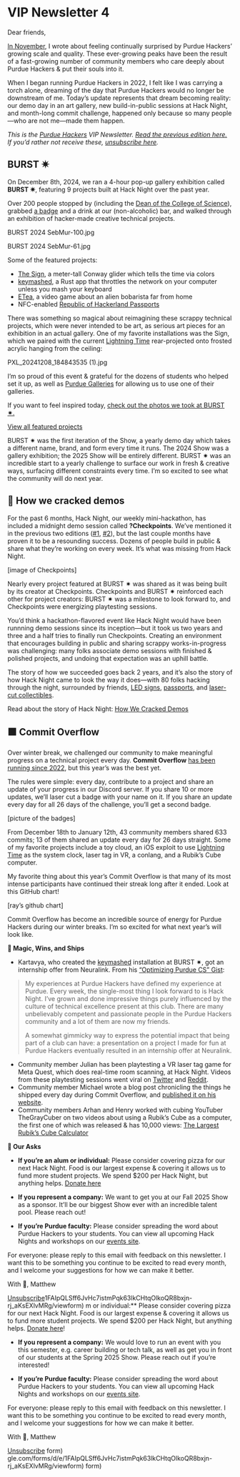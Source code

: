 # VIP Newsletter 4

Dear friends,

[In November](https://blog.purduehackers.com/vip-newsletter/the-highest-peaks-yet), I wrote about feeling continually surprised by Purdue Hackers’ growing scale and quality. These ever-growing peaks have been the result of a fast-growing number of community members who care deeply about Purdue Hackers & put their souls into it.

When I began running Purdue Hackers in 2022, I felt like I was carrying a torch alone, dreaming of the day that Purdue Hackers would no longer be downstream of me. Today’s update represents that dream becoming reality: our demo day in an art gallery, new build-in-public sessions at Hack Night, and month-long commit challenge, happened only because so many people—who are not me—made them happen.

_This is the_ [_Purdue Hackers_](https://purduehackers.com) _VIP Newsletter._ [_Read the previous edition here._](https://blog.purduehackers.com/vip-newsletter/the-highest-peaks-yet) _If you’d rather not receive these,_ [_unsubscribe here_](https://docs.google.com/forms/d/e/1FAIpQLSff6JvHc7istmPqk63lkCHtqOlkoQR8bxjn-rj_aKsEXlvMRg/viewform)_._

## BURST ✷

On December 8th, 2024, we ran a 4-hour pop-up gallery exhibition called **BURST ✷**, featuring 9 projects built at Hack Night over the past year.

Over 200 people stopped by (including the [Dean of the College of Science](https://www.linkedin.com/posts/lucy-flesch-7b8799301_burst-student-made-creative-technical-activity-7275147902383976449-q8ru)), grabbed [a badge](https://blog.purduehackers.com/posts/the-best-badge) and a drink at our (non-alcoholic) bar, and walked through an exhibition of hacker-made creative technical projects.

BURST 2024 SebMur-100.jpg

BURST 2024 SebMur-61.jpg

Some of the featured projects:

* [The Sign](https://blog.purduehackers.com/posts/sign), a meter-tall Conway glider which tells the time via colors
* [keymashed](https://github.com/kartva/keymashed), a Rust app that throttles the network on your computer unless you mash your keyboard
* [ETea](https://store.steampowered.com/app/3085040/ETea/), a video game about an alien bobarista far from home
* NFC-enabled [Republic of Hackerland Passports](https://blog.purduehackers.com/posts/papers-please)

There was something so magical about reimagining these scrappy technical projects, which were never intended to be art, as serious art pieces for an exhibition in an actual gallery. One of my favorite installations was the Sign, which we paired with the current [Lightning Time](https://blog.purduehackers.com/posts/lightning-time) rear-projected onto frosted acrylic hanging from the ceiling:

PXL_20241208_184843535 (1).jpg

I’m so proud of this event & grateful for the dozens of students who helped set it up, as well as [Purdue Galleries](https://www.cla.purdue.edu/academic/rueffschool/galleries/) for allowing us to use one of their galleries.

If you want to feel inspired today, [check out the photos we took at BURST ✷.](https://drive.google.com/drive/folders/1G-i7CHLLMjMnGWK8lWlWlEmuW2TTFF-P?usp=sharing)

[View all featured projects](https://burst.purduehackers.com/)

BURST ✷ was the first iteration of the Show, a yearly demo day which takes a different name, brand, and form every time it runs. The 2024 Show was a gallery exhibition; the 2025 Show will be entirely different. BURST ✷ was an incredible start to a yearly challenge to surface our work in fresh & creative ways, surfacing different constraints every time. I’m so excited to see what the community will do next year.

## 🏁 How we cracked demos

For the past 6 months, Hack Night, our weekly mini-hackathon, has included a midnight demo session called **?Checkpoints**. We’ve mentioned it in the previous two editions ([#1](https://blog.purduehackers.com/vip-newsletter/the-highest-peaks-yet), [#2](https://blog.purduehackers.com/vip-newsletter/the-plan-is-in-motion)), but the last couple months have proven it to be a resounding success. Dozens of people build in public & share what they’re working on every week. It’s what was missing from Hack Night.

[image of Checkpoints]

Nearly every project featured at BURST ✷ was shared as it was being built by its creator at Checkpoints. Checkpoints and BURST ✷ reinforced each other for project creators: BURST ✷ was a milestone to look forward to, and Checkpoints were energizing playtesting sessions.

You’d think a hackathon-flavored event like Hack Night would have been runnning demo sessions since its inception—but it took us two years and three and a half tries to finally run Checkpoints. Creating an environment that encourages building in public and sharing scrappy works-in-progress was challenging: many folks associate demo sessions with finished & polished projects, and undoing that expectation was an uphill battle.

The story of how we succeeded goes back 2 years, and it’s also the story of how Hack Night came to look the way it does—with 80 folks hacking through the night, surrounded by friends, [LED signs](https://blog.purduehackers.com/posts/sign), [passports](https://blog.purduehackers.com/posts/papers-please), and [laser-cut collectibles](https://blog.purduehackers.com/posts/the-best-badge).

Read about the story of Hack Night: [How We Cracked Demos](https://blog.purduehackers.com/posts/how-we-cracked-demos)

## 🟩 Commit Overflow

Over winter break, we challenged our community to make meaningful progress on a technical project every day. **Commit Overflow** [has been running since 2022](https://blog.purduehackers.com/posts/commit-overflow-2023), but this year’s was the best yet.

The rules were simple: every day, contribute to a project and share an update of your progress in our Discord server. If you share 10 or more updates, we’ll laser cut a badge with your name on it. If you share an update every day for all 26 days of the challenge, you’ll get a second badge.

[picture of the badges]

From December 18th to January 12th, 43 community members shared 633 commits; 13 of them shared an update every day for 26 days straight. Some of my favorite projects include a toy cloud, an iOS exploit to use [Lightning Time](https://blog.purduehackers.com/posts/lightning-time) as the system clock, laser tag in VR, a conlang, and a Rubik’s Cube computer.

My favorite thing about this year’s Commit Overflow is that many of its most intense participants have continued their streak long after it ended. Look at this GitHub chart!

[ray’s github chart]

Commit Overflow has become an incredible source of energy for Purdue Hackers during our winter breaks. I’m so excited for what next year’s will look like.

**🚢 Magic, Wins, and Ships**

* Kartavya, who created the [keymashed](https://github.com/kartva/keymashed) installation at BURST ✷, got an internship offer from Neuralink. From his [“Optimizing Purdue CS” Gist](https://gist.github.com/kartva/30c528420d68869dbcf376cd028fe038):
> My experiences at Purdue Hackers have defined my experience at Purdue. Every week, the single-most thing I look forward to is Hack Night. I’ve grown and done impressive things purely influenced by the culture of technical excellence present at this club. There are many unbelievably competent and passionate people in the Purdue Hackers community and a lot of them are now my friends.
> 
> A somewhat gimmicky way to express the potential impact that being part of a club can have: a presentation on a project I made for fun at Purdue Hackers eventually resulted in an internship offer at Neuralink.
* Community member Julian has been playtesting a VR laser tag game for Meta Quest, which does real-time room scanning, at Hack Night. Videos from these playtesting sessions went viral on [Twitter](https://x.com/trev3d/status/1878857186220412955?t=Z9UdRoN_h44ot7GMoZ3EkQ&s=19) and [Reddit](https://www.reddit.com/r/OculusQuest/comments/1i58p6b/testing_my_lasertag_game_with_some_friends/?rdt=40409).
* Community member Michael wrote a blog post chronicling the things he shipped every day during Commit Overflow, and [published it on his website](https://shad.moe/posts/3lhbw3a4tis2r/).
* Community members Arhan and Henry worked with cubing YouTuber TheGrayCuber on two videos about using a Rubik’s Cube as a computer, the first one of which was released & has 10,000 views: [The Largest Rubik’s Cube Calculator](https://youtu.be/Dq4z--4pVFY?si=ep8uX_DUT8QMEpQZ)

**📣 Our Asks**

* **If you’re an alum or individual:** Please consider covering pizza for our next Hack Night. Food is our largest expense & covering it allows us to fund more student projects. We spend $200 per Hack Night, but anything helps. [Donate here](https://hcb.hackclub.com/donations/start/purdue-hackers)
    
* **If you represent a company:** We want to get you at our Fall 2025 Show as a sponsor. It’ll be our biggest Show ever with an incredible talent pool. Please reach out!
    
* **If you’re Purdue faculty:** Please consider spreading the word about Purdue Hackers to your students. You can view all upcoming Hack Nights and workshops on our [events site](https://events.purduehackers.com).

For everyone: please reply to this email with feedback on this newsletter. I want this to be something you continue to be excited to read every month, and I welcome your suggestions for how we can make it better.

With 💛,
Matthew

[Unsubscribe](https://docs.google.com/forms/d/e/1FAIpQLSff6JvHc7istmPqk63lkCHtqOlkoQR8bxjn-rj_aKsEXlvMRg/viewform)1FAIpQLSff6JvHc7istmPqk63lkCHtqOlkoQR8bxjn-rj_aKsEXlvMRg/viewform)
m or individual:** Please consider covering pizza for our next Hack Night. Food is our largest expense & covering it allows us to fund more student projects. We spend $200 per Hack Night, but anything helps. [Donate here](https://hcb.hackclub.com/donations/start/purdue-hackers)!
    
* **If you represent a company:** We would love to run an event with you this semester, e.g. career building or tech talk, as well as get you in front of our students at the Spring 2025 Show. Please reach out if you’re interested! 
    
* **If you’re Purdue faculty:** Please consider spreading the word about Purdue Hackers to your students. You can view all upcoming Hack Nights and workshops on our [events site](https://events.purduehackers.com).

For everyone: please reply to this email with feedback on this newsletter. I want this to be something you continue to be excited to read every month, and I welcome your suggestions for how we can make it better.

With 💛,
Matthew

[Unsubscribe](https://docs.google.com/forms/d/e/1FAIpQLSff6JvHc7istmPqk63lkCHtqOlkoQR8bxjn-rj_aKsEXlvMRg/viewform)
form)
gle.com/forms/d/e/1FAIpQLSff6JvHc7istmPqk63lkCHtqOlkoQR8bxjn-rj_aKsEXlvMRg/viewform)
form)
